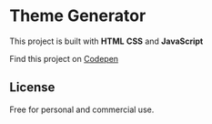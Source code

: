 # Theme Generator
This project is built with **HTML** **CSS** and **JavaScript**

Find this project on [Codepen](https://codepen.io/ibrahima92/full/zYOzrme)
## License
Free for personal and commercial use.
